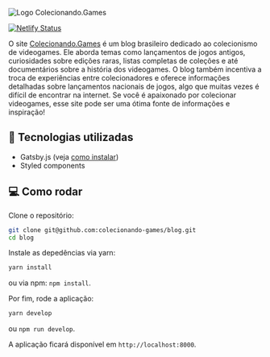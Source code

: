 ![Logo Colecionando.Games](https://blog.colecionando.games/static/797ec4715c4fe69571f9bcb859d33828/1853e/logo_v2.webp)

[![Netlify Status](https://api.netlify.com/api/v1/badges/56d7e7fb-c12b-43f5-b247-83f97fef47a9/deploy-status)](https://app.netlify.com/sites/colecionando-games-blog/deploys)

O site [Colecionando.Games](https://blog.colecionando.games) é um blog brasileiro dedicado ao colecionismo de videogames. Ele aborda temas como lançamentos de jogos antigos, curiosidades sobre edições raras, listas completas de coleções e até documentários sobre a história dos videogames. O blog também incentiva a troca de experiências entre colecionadores e oferece informações detalhadas sobre lançamentos nacionais de jogos, algo que muitas vezes é difícil de encontrar na internet. Se você é apaixonado por colecionar videogames, esse site pode ser uma ótima fonte de informações e inspiração! 

## 🚀 Tecnologias utilizadas

- Gatsby.js (veja [como instalar](https://learn.microsoft.com/pt-br/windows/dev-environment/javascript/gatsby-on-wsl))
- Styled components

## 💻 Como rodar

Clone o repositório:

```bash
git clone git@github.com:colecionando-games/blog.git
cd blog
```

Instale as depedências via yarn:
```bash
yarn install 
```

ou via npm: `npm install`.

Por fim, rode a aplicação:

```bash
yarn develop
```

ou `npm run develop`.

A aplicação ficará disponível em `http://localhost:8000`.





